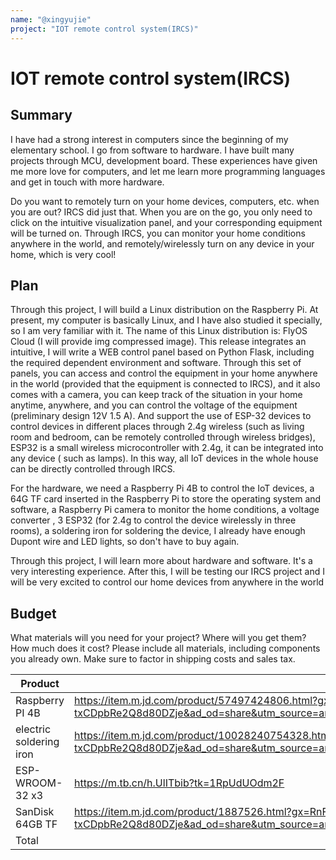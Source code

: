```yaml
---
name: "@xingyujie"
project: "IOT remote control system(IRCS)"
---
```


# IOT remote control system(IRCS)

## Summary
I have had a strong interest in computers since the beginning of my elementary school. I go from software to hardware. I have built many projects through MCU, development board. These experiences have given me more love for computers, and let me learn more programming languages and get in touch with more hardware.  

Do you want to remotely turn on your home devices, computers, etc. when you are out? IRCS did just that. When you are on the go, you only need to click on the intuitive visualization panel, and your corresponding equipment will be turned on.  Through IRCS, you can monitor your home conditions anywhere in the world, and remotely/wirelessly turn on any device in your home, which is very cool!



## Plan

Through this project, I will build a Linux distribution on the Raspberry Pi. At present, my computer is basically Linux, and I have also studied it specially, so I am very familiar with it. The name of this Linux distribution is: FlyOS Cloud (I will provide img compressed image). This release integrates an intuitive, I will write a WEB control panel based on Python Flask, including the required dependent environment and software. Through this set of panels, you can access and control the equipment in your home anywhere in the world (provided that the equipment is connected to IRCS), and it also comes with a camera, you can keep track of the situation in your home anytime, anywhere, and you can control the voltage of the equipment (preliminary design 12V 1.5 A). And support the use of ESP-32 devices to control devices in different places through 2.4g wireless (such as living room and bedroom, can be remotely controlled through wireless bridges), ESP32 is a small wireless microcontroller with 2.4g, it can be integrated into any device ( such as lamps). In this way, all IoT devices in the whole house can be directly controlled through IRCS.

For the hardware, we need a Raspberry Pi 4B to control the IoT devices, a 64G TF card inserted in the Raspberry Pi to store the operating system and software, a Raspberry Pi camera to monitor the home conditions, a voltage converter , 3 ESP32 (for 2.4g to control the device wirelessly in three rooms), a soldering iron for soldering the device, I already have enough Dupont wire and LED lights, so don't have to buy again.

Through this project, I will learn more about hardware and software. It's a very interesting experience. After this, I will be testing our IRCS project and I will be very excited to control our home devices from anywhere in the world

## Budget

What materials will you need for your project? Where will you get them? How much does it cost? Please include all materials, including components you already own. Make sure to factor in shipping costs and sales tax.

| Product         | Supplier/Link                         | Cost   |
| --------------- | ------------------------------------- | ------ |
| Raspberry PI 4B | https://item.m.jd.com/product/57497424806.html?gx=RnFkkTZcamffmtRP--txCDpbRe2Q8d80DZje&ad_od=share&utm_source=androidapp&utm_medium=appshare&utm_campaign=t_335139774&utm_term=CopyURL | $198.41  |
| electric soldering iron | https://item.m.jd.com/product/10028240754328.html?gx=RnFkkTZcamffmtRP--txCDpbRe2Q8d80DZje&ad_od=share&utm_source=androidapp&utm_medium=appshare&utm_campaign=t_335139774&utm_term=CopyURL  | $35.53 |
| ESP-WROOM-32 x3 | https://m.tb.cn/h.UlITbib?tk=1RpUdUOdm2F | $10.28 |
| SanDisk 64GB TF | https://item.m.jd.com/product/1887526.html?gx=RnFkkTZcamffmtRP--txCDpbRe2Q8d80DZje&ad_od=share&utm_source=androidapp&utm_medium=appshare&utm_campaign=t_335139774&utm_term=CopyURL | $5.12 |
| Total           |                                       | $21.90 |
